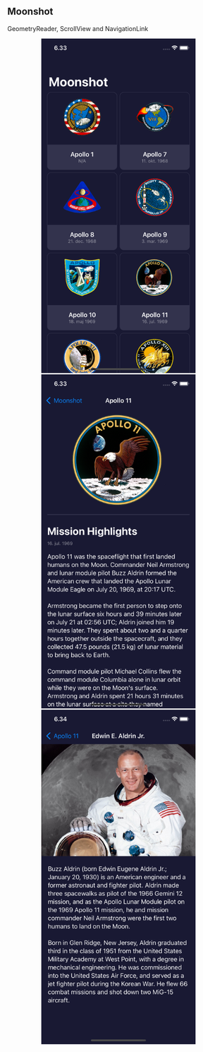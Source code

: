 ## Moonshot

GeometryReader, ScrollView and NavigationLink
<p align="center">
<img src="screenshot 01.png" width="350">
<img src="screenshot 02.png" width="350">
<img src="screenshot 03.png" width="350">

</p>

